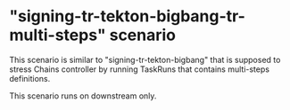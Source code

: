 # "signing-tr-tekton-bigbang-tr-multi-steps" scenario

This scenario is similar to "signing-tr-tekton-bigbang" that is supposed to stress Chains controller by running TaskRuns that contains multi-steps definitions.

This scenario runs on downstream only.
